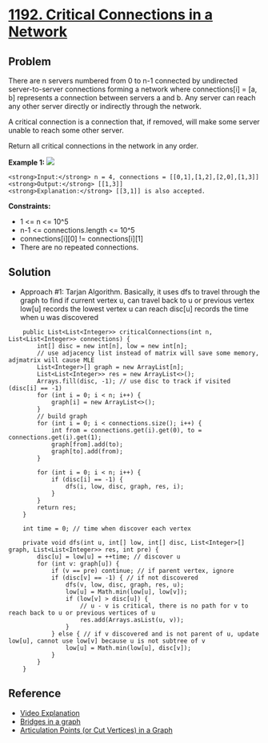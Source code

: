 # <a href='https://leetcode.com/problems/critical-connections-in-a-network/'>1192. Critical Connections in a Network</a>

## Problem
There are n servers numbered from 0 to n-1 connected by undirected server-to-server connections forming a network where 
connections[i] = [a, b] represents a connection between servers a and b. Any server can reach any other server directly 
or indirectly through the network.

A critical connection is a connection that, if removed, will make some server unable to reach some other server.

Return all critical connections in the network in any order.

<strong>Example 1:</strong>
<img src='https://assets.leetcode.com/uploads/2019/09/03/1537_ex1_2.png'>
```
<strong>Input:</strong> n = 4, connections = [[0,1],[1,2],[2,0],[1,3]]
<strong>Output:</strong> [[1,3]]
<strong>Explanation:</strong> [[3,1]] is also accepted.
```

<strong>Constraints:</strong>
- 1 <= n <= 10^5
- n-1 <= connections.length <= 10^5
- connections[i][0] != connections[i][1]
- There are no repeated connections.

## Solution
- Approach #1: Tarjan Algorithm.
Basically, it uses dfs to travel through the graph to find if current vertex u, can travel back to u or previous vertex
low[u] records the lowest vertex u can reach
disc[u] records the time when u was discovered
```
    public List<List<Integer>> criticalConnections(int n, List<List<Integer>> connections) {
        int[] disc = new int[n], low = new int[n];
        // use adjacency list instead of matrix will save some memory, adjmatrix will cause MLE
        List<Integer>[] graph = new ArrayList[n];
        List<List<Integer>> res = new ArrayList<>();
        Arrays.fill(disc, -1); // use disc to track if visited (disc[i] == -1)
        for (int i = 0; i < n; i++) {
            graph[i] = new ArrayList<>();
        }
        // build graph
        for (int i = 0; i < connections.size(); i++) {
            int from = connections.get(i).get(0), to = connections.get(i).get(1);
            graph[from].add(to);
            graph[to].add(from);
        }

        for (int i = 0; i < n; i++) {
            if (disc[i] == -1) {
                dfs(i, low, disc, graph, res, i);
            }
        }
        return res;
    }

    int time = 0; // time when discover each vertex

    private void dfs(int u, int[] low, int[] disc, List<Integer>[] graph, List<List<Integer>> res, int pre) {
        disc[u] = low[u] = ++time; // discover u
        for (int v: graph[u]) {
            if (v == pre) continue; // if parent vertex, ignore
            if (disc[v] == -1) { // if not discovered
                dfs(v, low, disc, graph, res, u);
                low[u] = Math.min(low[u], low[v]);
                if (low[v] > disc[u]) {
                    // u - v is critical, there is no path for v to reach back to u or previous vertices of u
                    res.add(Arrays.asList(u, v));
                }
            } else { // if v discovered and is not parent of u, update low[u], cannot use low[v] because u is not subtree of v
                low[u] = Math.min(low[u], disc[v]);
            }
        }
    }
```

## Reference
- <a href='https://www.youtube.com/watch?v=aZXi1unBdJA'>Video Explanation</a>
- <a href='https://www.geeksforgeeks.org/bridge-in-a-graph/'>Bridges in a graph</a>
- <a href='https://www.geeksforgeeks.org/articulation-points-or-cut-vertices-in-a-graph/'>Articulation Points (or Cut Vertices) in a Graph</a>
